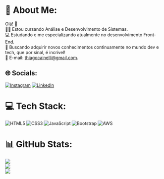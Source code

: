 # 💫 About Me:
Olá! 👋<br>👨‍🎓 Estou cursando Análise e Desenvolvimento de Sistemas.<br>💻 Estudando e me especializando atualmente no desenvolvimento Front-End.<br>🚀 Buscando adquirir novos conhecimentos continuamente no mundo dev e tech, que por sinal, é incrível!<br>📧 E-mail: thiagocainelli@gmail.com.<br>


## 🌐 Socials:
[![Instagram](https://img.shields.io/badge/Instagram-%23E4405F.svg?logo=Instagram&logoColor=white)](https://instagram.com/instagram.com/thiagocainelli) [![LinkedIn](https://img.shields.io/badge/LinkedIn-%230077B5.svg?logo=linkedin&logoColor=white)](https://linkedin.com/in/linkedin.com/in/thiagocainelli) 

# 💻 Tech Stack:
![HTML5](https://img.shields.io/badge/html5-%23E34F26.svg?style=for-the-badge&logo=html5&logoColor=white) ![CSS3](https://img.shields.io/badge/css3-%231572B6.svg?style=for-the-badge&logo=css3&logoColor=white) ![JavaScript](https://img.shields.io/badge/javascript-%23323330.svg?style=for-the-badge&logo=javascript&logoColor=%23F7DF1E) ![Bootstrap](https://img.shields.io/badge/bootstrap-%23563D7C.svg?style=for-the-badge&logo=bootstrap&logoColor=white) ![AWS](https://img.shields.io/badge/AWS-%23FF9900.svg?style=for-the-badge&logo=amazon-aws&logoColor=white)
# 📊 GitHub Stats:
![](https://github-readme-stats.vercel.app/api?username=thiagocainelli&theme=blue-green&hide_border=false&include_all_commits=false&count_private=false)<br/>
![](https://github-readme-streak-stats.herokuapp.com/?user=thiagocainelli&theme=blue-green&hide_border=false)<br/>
![](https://github-readme-stats.vercel.app/api/top-langs/?username=thiagocainelli&theme=blue-green&hide_border=false&include_all_commits=false&count_private=false&layout=compact)
